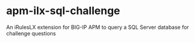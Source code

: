 # apm-ilx-sql-challenge
An iRulesLX extension for BIG-IP APM to query a SQL Server database for challenge questions
